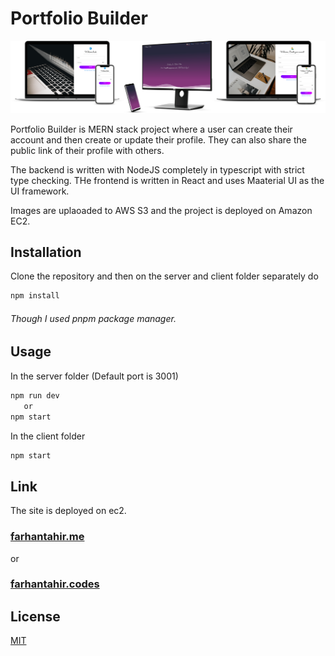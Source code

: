 # Portfolio Builder

![screenshot](https://github.com/h4wwk3ye/Portfolio/blob/master/client/public/images/pages-min.png?raw=true)

Portfolio Builder is MERN stack project where a user can create their account and then create or update their profile. They can also share the public link of their profile with others.

The backend is written with NodeJS completely in typescript with strict type checking.
THe frontend is written in React and uses Maaterial UI as the UI framework.

Images are uplaoaded to AWS S3 and the project is deployed on Amazon EC2.

## Installation

Clone the repository and then on the server and client folder separately do

```bash
npm install
```

###### Though I used pnpm package manager.

## Usage

In the server folder (Default port is 3001)

```bash
npm run dev
   or
npm start
```

In the client folder

```bash
npm start
```

## Link

The site is deployed on ec2.

### [farhantahir.me](http://farhantahir.me/)

or

### [farhantahir.codes](http://farhantahir.codes)

## License

[MIT](https://choosealicense.com/licenses/mit/)
